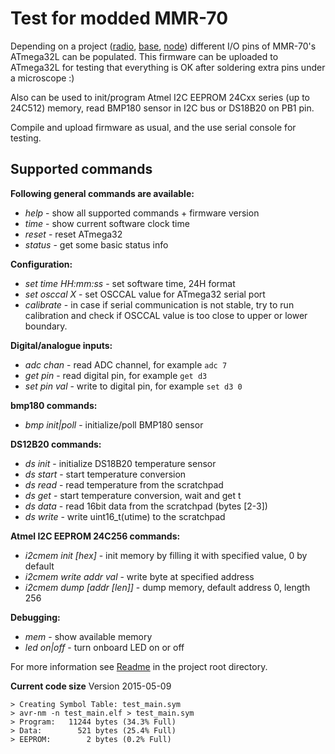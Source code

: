 Test for modded MMR-70
======================

Depending on a project ([radio](https://github.com/achilikin/shDan/blob/master/radio), [base](https://github.com/achilikin/shDan/blob/master/base), [node](https://github.com/achilikin/shDan/blob/master/node)) different I/O pins of MMR-70's ATmega32L can be populated. This firmware can be uploaded to ATmega32L for testing that everything is OK after soldering extra pins under a microscope :)

Also can be used to init/program Atmel I2C EEPROM 24Cxx series (up to 24C512) memory, read BMP180 sensor in I2C bus or DS18B20 on PB1 pin. 

Compile and upload firmware as usual, and the use serial console for testing.

Supported commands
-----------------

**Following general commands are available:**
* _help_ - show all supported commands + firmware version
* _time_ - show current software clock time
* _reset_  - reset ATmega32
* _status_ - get some basic status info

**Configuration:**
* _set time HH:mm:ss_ - set software time, 24H format
* _set osccal X_ - set OSCCAL value for ATmega32 serial port 
* _calibrate_ - in case if serial communication is not stable, try to run calibration and check if OSCCAL value is too close to upper or lower boundary.

**Digital/analogue inputs:**
* _adc chan_ - read ADC channel, for example `adc 7`
* _get pin_ - read digital pin, for example `get d3`
* _set pin val_ - write to digital pin, for example `set d3 0` 

**bmp180 commands:**
* _bmp init|poll_ - initialize/poll BMP180 sensor

**DS12B20 commands:**
* _ds init_ - initialize DS18B20 temperature sensor
* _ds start_ - start temperature conversion
* _ds read_ - read temperature from the scratchpad
* _ds get_ - start temperature conversion, wait and get t
* _ds data_ - read 16bit data from the scratchpad (bytes [2-3])
* _ds write_ - write uint16_t(utime) to the scratchpad

**Atmel I2C EEPROM 24C256 commands:**
* _i2cmem init [hex]_ - init memory by filling it with specified value, 0 by default
* _i2cmem write addr val_ - write byte at specified address
* _i2cmem dump [addr [len]]_ - dump memory, default address 0, length 256

**Debugging:**
* _mem_ - show available memory
* _led on|off_ - turn onboard LED on or off

For more information see [Readme](https://github.com/achilikin/mmr70mod/) in the project root directory.

**Current code size**
Version 2015-05-09
```
> Creating Symbol Table: test_main.sym
> avr-nm -n test_main.elf > test_main.sym
> Program:   11244 bytes (34.3% Full)
> Data:        521 bytes (25.4% Full)
> EEPROM:        2 bytes (0.2% Full)
```
